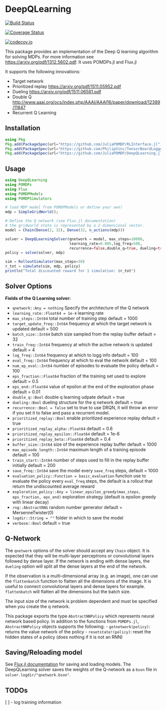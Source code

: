 # DeepQLearning

[![Build Status](https://travis-ci.org/JuliaPOMDP/DeepQLearning.jl.svg?branch=master)](https://travis-ci.org/JuliaPOMDP/DeepQLearning.jl)

[![Coverage Status](https://coveralls.io/repos/JuliaPOMDP/DeepQLearning.jl/badge.svg?branch=master&service=github)](https://coveralls.io/github/JuliaPOMDP/DeepQLearning.jl?branch=master)

[![codecov.io](http://codecov.io/github/JuliaPOMDP/DeepQLearning.jl/coverage.svg?branch=master)](http://codecov.io/github/JuliaPOMDP/DeepQLearning.jl?branch=master)

This package provides an implementation of the Deep Q learning algorithm for solving MDPs. For more information see https://arxiv.org/pdf/1312.5602.pdf.
It uses POMDPs.jl and Flux.jl

It supports the following innovations:
- Target network
- Prioritized replay https://arxiv.org/pdf/1511.05952.pdf
- Dueling https://arxiv.org/pdf/1511.06581.pdf
- Double Q http://www.aaai.org/ocs/index.php/AAAI/AAAI16/paper/download/12389/11847
- Recurrent Q Learning

## Installation

```Julia
using Pkg
Pkg.add(PackageSpec(url="https://github.com/JuliaPOMDP/RLInterface.jl"))
Pkg.add(PackageSpec(url="https://github.com/PhilipVinc/TensorBoardLogger.jl"))
Pkg.add(PackageSpec(url="https://github.com/JuliaPOMDP/DeepQLearning.jl"))
```

## Usage

```Julia
using DeepQLearning
using POMDPs
using Flux
using POMDPModels
using POMDPSimulators

# load MDP model from POMDPModels or define your own!
mdp = SimpleGridWorld();

# Define the Q network (see Flux.jl documentation)
# the gridworld state is represented by a 2 dimensional vector.
model = Chain(Dense(2, 32), Dense(32, n_actions(mdp)))

solver = DeepQLearningSolver(qnetwork = model, max_steps=10000, 
                             learning_rate=0.005,log_freq=500,
                             recurrence=false,double_q=true, dueling=true, prioritized_replay=true)
policy = solve(solver, mdp)

sim = RolloutSimulator(max_steps=30)
r_tot = simulate(sim, mdp, policy)
println("Total discounted reward for 1 simulation: $r_tot")
```

## Solver Options

**Fields of the Q Learning solver:**
- `qnetwork::Any = nothing` Specify the architecture of the Q network 
- `learning_rate::Float64 = 1e-4` learning rate 
- `max_steps::Int64` total number of training step default = 1000
- `target_update_freq::Int64` frequency at which the target network is updated default = 500
- `batch_size::Int64` batch size sampled from the replay buffer default = 32
- `train_freq::Int64` frequency at which the active network is updated default  = 4
- `log_freq::Int64` frequency at which to logg info default = 100
- `eval_freq::Int64` frequency at which to eval the network default = 100
- `num_ep_eval::Int64` number of episodes to evaluate the policy default = 100
- `eps_fraction::Float64` fraction of the training set used to explore default = 0.5
- `eps_end::Float64` value of epsilon at the end of the exploration phase default = 0.01
- `double_q::Bool` double q learning udpate default = true
- `dueling::Bool` dueling structure for the q network default = true
- `recurrence::Bool = false` set to true to use DRQN, it will throw an error if you set it to false and pass a recurrent model.
- `prioritized_replay::Bool` enable prioritized experience replay default = true
- `prioritized_replay_alpha::Float64` default = 0.6
- `prioritized_replay_epsilon::Float64` default = 1e-6
- `prioritized_replay_beta::Float64` default = 0.4
- `buffer_size::Int64` size of the experience replay buffer default = 1000
- `max_episode_length::Int64` maximum length of a training episode default = 100
- `train_start::Int64` number of steps used to fill in the replay buffer initially default = 200
- `save_freq::Int64` save the model every `save_freq` steps, default = 1000
- `evaluation_policy::Function = basic_evaluation` function use to evaluate the policy every `eval_freq` steps, the default is a rollout that return the undiscounted average reward 
- `exploration_policy::Any = linear_epsilon_greedy(max_steps, eps_fraction, eps_end)` exploration strategy (default is epsilon greedy with linear decay)
- `rng::AbstractRNG` random number generator default = MersenneTwister(0)
- `logdir::String = ""` folder in which to save the model
- `verbose::Bool` default = true

## Q-Network

The `qnetwork` options of the solver should accept any `Chain` object. It is expected that they will be multi-layer perceptrons or convolutional layers followed by dense layer. If the network is ending with dense layers, the `dueling` option will split all the dense layers at the end of the network. 

If the observation is a multi-dimensional array (e.g. an image), one can use the `flattenbatch` function to flatten all the dimensions of the image. It is useful to connect convolutional layers and dense layers for example. `flattenbatch` will flatten all the dimensions but the batch size. 

The input size of the network is problem dependent and must be specified when you create the q network.

This package exports the type `AbstractNNPolicy` which represents neural network based policy. In addition to the functions from `POMDPs.jl`, `AbstractNNPolicy` objects supports the following: 
    - `getnetwork(policy)`: returns the value network of the policy 
    - `resetstate!(policy)`: reset the hidden states of a policy (does nothing if it is not an RNN)

## Saving/Reloading model 

See [Flux.jl documentation](http://fluxml.ai/Flux.jl/stable/saving.html) for saving and loading models. The DeepQLearning solver saves the weights of the Q-network as a `bson` file in `solver.logdir/"qnetwork.bson"`.

## TODOs

[ ] - log training information
